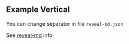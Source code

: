 ## Example Vertical

You can change separator in file `reveal-md.json`

See [reveal-md](https://github.com/webpro/reveal-md) info
